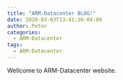 ```yaml
---
title: "ARM-Datacenter BLOG!"
date: 2020-03-03T13:41:30-04:00
author: Peter
categories:
  - ARM-Datacenter
tags:
  - ARM-Datacenter
---
```


Wellcome to ARM-Datacenter website. 